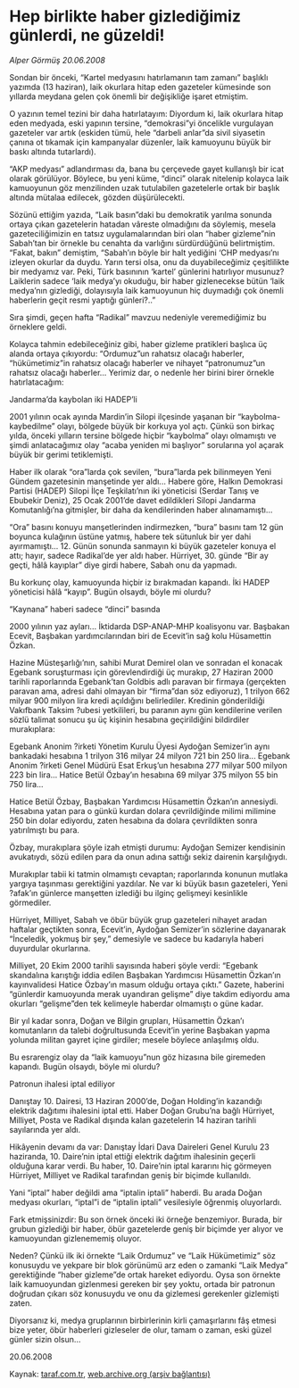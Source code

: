 # Hep birlikte haber gizlediğimiz günlerdi, ne güzeldi!

*Alper Görmüş 20.06.2008*

<div class="yazi">Sondan bir önceki, “Kartel medyasını hatırlamanın tam zamanı” başlıklı yazımda (13 haziran), laik okurlara hitap eden gazeteler kümesinde son yıllarda meydana gelen çok önemli bir değişikliğe işaret etmiştim. 

O yazının temel tezini bir daha hatırlatayım: Diyordum ki, laik okurlara hitap eden medyada, eski yapının tersine, “demokrasi”yi öncelikle vurgulayan gazeteler var artık (eskiden tümü, hele “darbeli anlar”da sivil siyasetin çanına ot tıkamak için kampanyalar düzenler, laik kamuoyunu büyük bir baskı altında tutarlardı).

“AKP medyası” adlandırması da, bana bu çerçevede gayet kullanışlı bir icat olarak görülüyor. Böylece, bu yeni küme, “dinci” olarak nitelenip kolayca laik kamuoyunun göz menzilinden uzak tutulabilen gazetelerle ortak bir başlık altında mütalaa edilecek, gözden düşürülecekti.

Sözünü ettiğim yazıda, “Laik basın”daki bu demokratik yarılma sonunda ortaya çıkan gazetelerin hatadan vâreste olmadığını da söylemiş, mesela gazeteciliğimizin en tatsız uygulamalarından biri olan “haber gizleme”nin Sabah’tan bir örnekle bu cenahta da varlığını sürdürdüğünü belirtmiştim. “Fakat, bakın” demiştim, “Sabah’ın böyle bir halt yediğini ‘CHP medyası’nı izleyen okurlar da duydu. Yarın tersi olsa, onu da duyabileceğimiz çeşitlilikte bir medyamız var. Peki, Türk basınının ‘kartel’ günlerini hatırlıyor musunuz? Laiklerin sadece ‘laik medya’yı okuduğu, bir haber gizlenecekse bütün ‘laik medya’nın gizlediği, dolayısıyla laik kamuoyunun hiç duymadığı çok önemli haberlerin geçit resmi yaptığı günleri?..”

Sıra şimdi, geçen hafta “Radikal” mavzuu nedeniyle veremediğimiz bu örneklere geldi.

Kolayca tahmin edebileceğiniz gibi, haber gizleme pratikleri başlıca üç alanda ortaya çıkıyordu: “Ordumuz”un rahatsız olacağı haberler, “hükümetimiz”in rahatsız olacağı haberler ve nihayet “patronumuz”un rahatsız olacağı haberler... Yerimiz dar, o nedenle her birini birer örnekle hatırlatacağım:


Jandarma’da kaybolan iki HADEP’li

2001 yılının ocak ayında Mardin’in Silopi ilçesinde yaşanan bir “kaybolma-kaybedilme” olayı, bölgede büyük bir korkuya yol açtı. Çünkü son birkaç yılda, önceki yılların tersine bölgede hiçbir “kaybolma” olayı olmamıştı ve şimdi anlatacağımız olay “acaba yeniden mi başlıyor” sorularına yol açarak büyük bir gerimi tetiklemişti.

Haber ilk olarak “ora”larda çok sevilen, “bura”larda pek bilinmeyen Yeni Gündem gazetesinin manşetinde yer aldı... Habere göre, Halkın Demokrasi Partisi (HADEP) Silopi İlçe Teşkilatı’nın iki yöneticisi (Serdar Tanış ve Ebubekir Deniz), 25 Ocak 2001’de davet edildikleri Silopi Jandarma Komutanlığı’na gitmişler, bir daha da kendilerinden haber alınamamıştı...

“Ora” basını konuyu manşetlerinden indirmezken, “bura” basını tam 12 gün boyunca kulağının üstüne yatmış, habere tek sütunluk bir yer dahi ayırmamıştı... 12. Günün sonunda sanmayın ki büyük gazeteler konuya el attı; hayır, sadece Radikal’de yer aldı haber. Hürriyet, 30. günde “Bir ay geçti, hâlâ kayıplar” diye girdi habere, Sabah onu da yapmadı. 

Bu korkunç olay, kamuoyunda hiçbir iz bırakmadan kapandı. İki HADEP yöneticisi hâlâ “kayıp”. Bugün olsaydı, böyle mi olurdu?


“Kaynana” haberi sadece “dinci” basında

2000 yılının yaz ayları... İktidarda DSP-ANAP-MHP koalisyonu var. Başbakan Ecevit, Başbakan yardımcılarından biri de Ecevit’in sağ kolu Hüsamettin Özkan. 

Hazine Müsteşarlığı’nın, sahibi Murat Demirel olan ve sonradan el konacak Egebank soruşturması için görevlendirdiği üç murakıp, 27 Haziran 2000 tarihli raporlarında Egebank’tan Goldbis adlı paravan bir firmaya (gerçekten paravan ama, adresi dahi olmayan bir “firma”dan söz ediyoruz), 1 trilyon 662 milyar 900 milyon lira kredi açıldığını belirlediler. Kredinin gönderildiği Vakıfbank Taksim ?ubesi yetkilileri, bu paranın aynı gün kendilerine verilen sözlü talimat sonucu şu üç kişinin hesabına geçirildiğini bildirdiler murakıplara:

Egebank Anonim ?irketi Yönetim Kurulu Üyesi Aydoğan Semizer’in aynı bankadaki hesabına 1 trilyon 316 milyar 24 milyon 721 bin 250 lira... Egebank Anonim ?irketi Genel Müdürü Esat Erkuş’un hesabına 277 milyar 500 milyon 223 bin lira... Hatice Betül Özbay’ın hesabına 69 milyar 375 milyon 55 bin 750 lira... 

Hatice Betül Özbay, Başbakan Yardımcısı Hüsamettin Özkan’ın annesiydi. Hesabına yatan para o günkü kurdan dolara çevrildiğinde milimi milimine 250 bin dolar ediyordu, zaten hesabına da dolara çevrildikten sonra yatırılmıştı bu para. 

Özbay, murakıplara şöyle izah etmişti durumu: Aydoğan Semizer kendisinin avukatıydı, sözü edilen para da onun adına sattığı sekiz dairenin karşılığıydı.

Murakıplar tabii ki tatmin olmamıştı cevaptan; raporlarında konunun mutlaka yargıya taşınması gerektiğini yazdılar. Ne var ki büyük basın gazeteleri, Yeni ?afak’ın günlerce manşetten izlediği bu ilginç gelişmeyi kesinlikle görmediler.

Hürriyet, Milliyet, Sabah ve öbür büyük grup gazeteleri nihayet aradan haftalar geçtikten sonra, Ecevit’in, Aydoğan Semizer’in sözlerine dayanarak “İnceledik, yokmuş bir şey,” demesiyle ve sadece bu kadarıyla haberi duyurdular okurlarına. 

Milliyet, 20 Ekim 2000 tarihli sayısında haberi şöyle verdi: “Egebank skandalına karıştığı iddia edilen Başbakan Yardımcısı Hüsamettin Özkan’ın kayınvalidesi Hatice Özbay’ın masum olduğu ortaya çıktı.” Gazete, haberini “günlerdir kamuoyunda merak uyandıran gelişme” diye takdim ediyordu ama okurları “gelişme”den tek kelimeyle haberdar olmamıştı o güne kadar. 

Bir yıl kadar sonra, Doğan ve Bilgin grupları, Hüsamettin Özkan’ı komutanların da talebi doğrultusunda Ecevit’in yerine Başbakan yapma yolunda militan gayret içine girdiler; mesele böylece anlaşılmış oldu. 

Bu esrarengiz olay da “laik kamuoyu”nun göz hizasına bile giremeden kapandı. Bugün olsaydı, böyle mi olurdu?


Patronun ihalesi iptal ediliyor 

Danıştay 10. Dairesi, 13 Haziran 2000’de, Doğan Holding’in kazandığı elektrik dağıtımı ihalesini iptal etti. Haber Doğan Grubu’na bağlı Hürriyet, Milliyet, Posta ve Radikal dışında kalan gazetelerin 14 haziran tarihli sayılarında yer aldı.

Hikâyenin devamı da var: Danıştay İdari Dava Daireleri Genel Kurulu 23 haziranda, 10. Daire’nin iptal ettiği elektrik dağıtım ihalesinin geçerli olduğuna karar verdi. Bu haber, 10. Daire’nin iptal kararını hiç görmeyen Hürriyet, Milliyet ve Radikal tarafından geniş bir biçimde kullanıldı. 

Yani “iptal” haber değildi ama “iptalin iptali” haberdi. Bu arada Doğan medyası okurları, “iptal”i de “iptalin iptali” vesilesiyle öğrenmiş oluyorlardı. 

Fark etmişsinizdir: Bu son örnek önceki iki örneğe benzemiyor. Burada, bir grubun gizlediği bir haber, öbür gazetelerde geniş bir biçimde yer alıyor ve kamuoyundan gizlenememiş oluyor.

Neden? Çünkü ilk iki örnekte “Laik Ordumuz” ve “Laik Hükümetimiz” söz konusuydu ve yekpare bir blok görünümü arz eden o zamanki “Laik Medya” gerektiğinde “haber gizleme”de ortak hareket ediyordu. Oysa son örnekte laik kamuoyundan gizlenmesi gereken bir şey yoktu, ortada bir patronun doğrudan çıkarı söz konusuydu ve onu da gizlemesi gerekenler gizlemişti zaten.

Diyorsanız ki, medya gruplarının birbirlerinin kirli çamaşırlarını fâş etmesi bize yeter, öbür haberleri gizleseler de olur, tamam o zaman, eski güzel günler sizin olsun…

20.06.2008</div>

Kaynak: [taraf.com.tr](http://www.taraf.com.tr:80/alper-gormus/makale-hep-birlikte-haber-gizledigimiz-gunlerdi-ne.htm), [web.archive.org (arşiv bağlantısı)](http://web.archive.org/web/20101115124350/http://www.taraf.com.tr:80/alper-gormus/makale-hep-birlikte-haber-gizledigimiz-gunlerdi-ne.htm)
